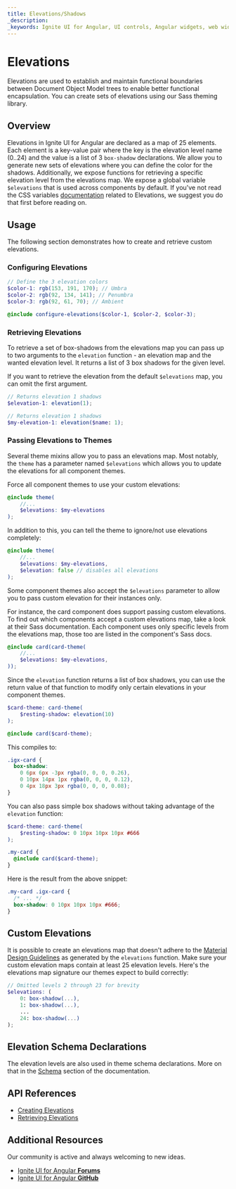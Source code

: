 ```yaml
---
title: Elevations/Shadows
_description:
_keywords: Ignite UI for Angular, UI controls, Angular widgets, web widgets, UI widgets, Angular, Native Angular Components Suite, Native Angular Controls, Native Angular Components Library
---
```


# Elevations
<p class="highlight">Elevations are used to establish and maintain functional boundaries between Document Object Model trees to enable better functional encapsulation. You can create sets of elevations using our Sass theming library.</p>
<div class="divider"></div>

## Overview
Elevations in Ignite UI for Angular are declared as a map of 25 elements. Each element is a key-value pair where the key is the elevation level name (0..24) and the value is a list of 3 `box-shadow` declarations. We allow you to generate new sets of elevations where you can define the color for the shadows. Additionally, we expose functions for retrieving a specific elevation level from the elevations map. We expose a global variable `$elevations` that is used across components by default. If you've not read the CSS variables [documentation](../elevations.md) related to Elevations, we suggest you do that first before reading on. 

## Usage
The following section demonstrates how to create and retrieve custom elevations.

### Configuring Elevations

```scss
// Define the 3 elevation colors
$color-1: rgb(153, 191, 170); // Umbra
$color-2: rgb(92, 134, 141); // Penumbra
$color-3: rgb(92, 61, 70); // Ambient

@include configure-elevations($color-1, $color-2, $color-3);
```

### Retrieving Elevations

To retrieve a set of box-shadows from the elevations map you can pass up to two arguments to the `elevation` function - an elevation map and the wanted elevation level. It returns a list of 3 box shadows for the given level.

If you want to retrieve the elevation from the default `$elevations` map, you can omit the first argument.

```scss
// Returns elevation 1 shadows
$elevation-1: elevation(1);

// Returns elevation 1 shadows
$my-elevation-1: elevation($name: 1);
```

### Passing Elevations to Themes

Several theme mixins allow you to pass an elevations map. Most notably, the `theme` has a parameter named `$elevations` which allows you to update the elevations for all component themes.

Force all component themes to use your custom elevations:

```scss
@include theme(
    //...
    $elevations: $my-elevations
);
```

In addition to this, you can tell the theme to ignore/not use elevations completely:

```scss
@include theme(
    //...
    $elevations: $my-elevations,
    $elevation: false // disables all elevations
);
```

Some component themes also accept the `$elevations` parameter to allow you to pass custom elevation for their instances only.

For instance, the card component does support passing custom elevations. To find out which components accept a custom elevations map, take a look at their Sass documentation. Each component uses only specific levels from the elevations map, those too are listed in the component's Sass docs.

```scss
@include card(card-theme(
    //...
    $elevations: $my-elevations,
));
```

Since the `elevation` function returns a list of box shadows, you can use the return value of that function to modify only certain elevations in your component themes. 

```scss
$card-theme: card-theme(
    $resting-shadow: elevation(10)
);

@include card($card-theme);
```

This compiles to:

```css
.igx-card {
  box-shadow: 
    0 6px 6px -3px rgba(0, 0, 0, 0.26),
    0 10px 14px 1px rgba(0, 0, 0, 0.12),
    0 4px 18px 3px rgba(0, 0, 0, 0.08);
}
```

You can also pass simple box shadows without taking advantage of the `elevation` function:
```scss
$card-theme: card-theme(
    $resting-shadow: 0 10px 10px 10px #666
);

.my-card {
  @include card($card-theme);
}
```

Here is the result from the above snippet:

```scss
.my-card .igx-card {
  /* ... */
  box-shadow: 0 10px 10px 10px #666;
}
```
<div class="divider--half"></div>

## Custom Elevations
It is possible to create an elevations map that doesn't adhere to the [Material Design Guidelines](https://material.io/design/environment/elevation.html) as generated by the `elevations` function. Make sure your custom elevation maps contain at least 25 elevation levels. Here's the elevations map signature our themes expect to build correctly:

```scss
// Omitted levels 2 through 23 for brevity
$elevations: (
    0: box-shadow(...),
    1: box-shadow(...),
    ...
    24: box-shadow(...)
);
```

## Elevation Schema Declarations
The elevation levels are also used in theme schema declarations. More on that in the [Schema](schemas.md) section of the documentation.
<div class="divider--half"></div>

## API References

* [Creating Elevations]({environment:sassApiUrl}/index.html#function-elevations)
* [Retrieving Elevations]({environment:sassApiUrl}/index.html#function-elevation)


## Additional Resources
<div class="divider--half"></div>

Our community is active and always welcoming to new ideas.
* [Ignite UI for Angular **Forums**](https://www.infragistics.com/community/forums/f/ignite-ui-for-angular)
* [Ignite UI for Angular **GitHub**](https://github.com/IgniteUI/igniteui-angular)
